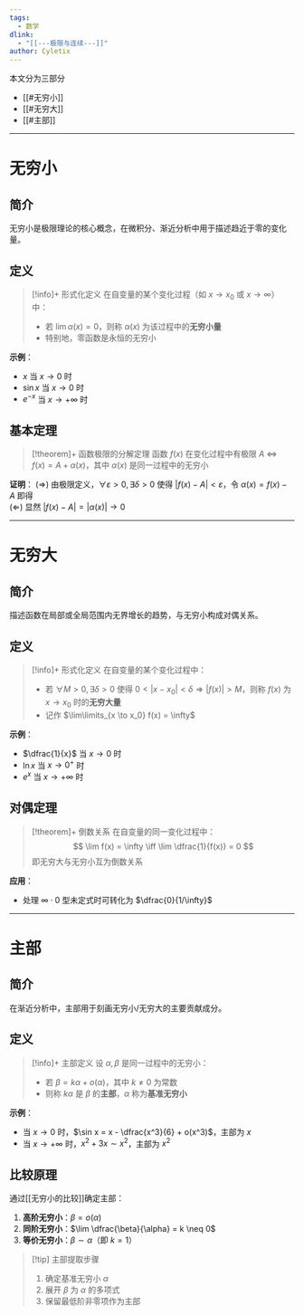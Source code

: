 ```yaml
---
tags:
  - 数学
dlink:
  - "[[---极限与连续---]]"
author: Cyletix
---
```

本文分为三部分
- [[#无穷小]]
- [[#无穷大]]
- [[#主部]]

---
# 无穷小

## 简介
无穷小是极限理论的核心概念，在微积分、渐近分析中用于描述趋近于零的变化量。

## 定义
>[!info]+ 形式化定义
>在自变量的某个变化过程（如 $x \to x_0$ 或 $x \to \infty$）中：
>- 若 $\lim \alpha(x) = 0$，则称 $\alpha(x)$ 为该过程中的**无穷小量**
>- 特别地，零函数是永恒的无穷小

**示例**：
- $x$ 当 $x \to 0$ 时
- $\sin x$ 当 $x \to 0$ 时
- $e^{-x}$ 当 $x \to +\infty$ 时

## 基本定理
>[!theorem]+ 函数极限的分解定理
>函数 $f(x)$ 在变化过程中有极限 $A$ $\iff$ $f(x) = A + \alpha(x)$，其中 $\alpha(x)$ 是同一过程中的无穷小

**证明**：
($\Rightarrow$) 由极限定义，$\forall \varepsilon>0,\exists \delta>0$ 使得 $|f(x)-A|<\varepsilon$，令 $\alpha(x)=f(x)-A$ 即得  
($\Leftarrow$) 显然 $|f(x)-A|=|\alpha(x)| \to 0$

---
# 无穷大

## 简介
描述函数在局部或全局范围内无界增长的趋势，与无穷小构成对偶关系。

## 定义
>[!info]+ 形式化定义
>在自变量的某个变化过程中：
>- 若 $\forall M>0,\exists \delta>0$ 使得 $0<|x-x_0|<\delta \Rightarrow |f(x)|>M$，则称 $f(x)$ 为 $x \to x_0$ 时的**无穷大量**
>- 记作 $\lim\limits_{x \to x_0} f(x) = \infty$

**示例**：
- $\dfrac{1}{x}$ 当 $x \to 0$ 时
- $\ln x$ 当 $x \to 0^+$ 时
- $e^x$ 当 $x \to +\infty$ 时

## 对偶定理
>[!theorem]+ 倒数关系
>在自变量的同一变化过程中：
> $$ \lim f(x) = \infty \iff \lim \dfrac{1}{f(x)} = 0 $$
>即无穷大与无穷小互为倒数关系

**应用**：
- 处理 $\infty \cdot 0$ 型未定式时可转化为 $\dfrac{0}{1/\infty}$

---
# 主部

## 简介
在渐近分析中，主部用于刻画无穷小/无穷大的主要贡献成分。

## 定义
>[!info]+ 主部定义
>设 $\alpha,\beta$ 是同一过程中的无穷小：
>- 若 $\beta = k\alpha + o(\alpha)$，其中 $k \neq 0$ 为常数
>- 则称 $k\alpha$ 是 $\beta$ 的**主部**，$\alpha$ 称为**基准无穷小**

**示例**：
- 当 $x \to 0$ 时，$\sin x = x - \dfrac{x^3}{6} + o(x^3)$，主部为 $x$
- 当 $x \to +\infty$ 时，$x^2 + 3x \sim x^2$，主部为 $x^2$

## 比较原理
通过[[无穷小的比较]]确定主部：
1. **高阶无穷小**：$\beta = o(\alpha)$
2. **同阶无穷小**：$\lim \dfrac{\beta}{\alpha} = k \neq 0$
3. **等价无穷小**：$\beta \sim \alpha$（即 $k=1$）

>[!tip] 主部提取步骤
>1. 确定基准无穷小 $\alpha$
>2. 展开 $\beta$ 为 $\alpha$ 的多项式
>3. 保留最低阶非零项作为主部

